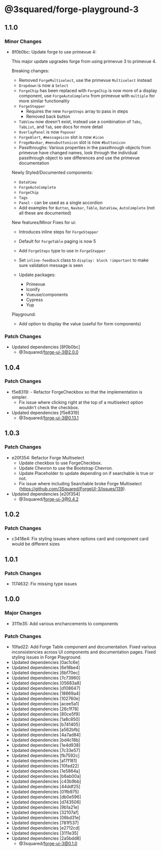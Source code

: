 # @3squared/forge-playground-3

## 1.1.0

### Minor Changes

- 8f0b0bc: Update forge to use primevue 4:

  This major update upgrades forge from using primevue 3 to primevue 4.

  Breaking changes:

  - Removed `ForgeMultiselect`, use the primevue `Multiselect` instead
  - `Dropdown` is now a `Select`
  - `ForgeChip` has been replaced with `ForgeChip` is now more of a display component, use `ForgeAutoComplete` from primevue with `multiple` for more similar functionality
  - `ForgeStepper`
    - Requires the new `ForgeSteps` array to pass in steps
    - Removed back button
  - `TabView` now doesn't exist, instead use a combination of `Tabs`, `TabList`, and `Tab`, see docs for more detail
  - `OverlayPanel` is now `Popover`
  - `ForgeAlert`, `#messageicon` slot is now `#icon`
  - `FrogeNavbar`, `#menubuttonicon` slot is now `#buttonicon`
  - Passthroughs: Various properties in the passthrough objects from primevue have changed names, look through the individual passthrough object to see differences and use the primevue documentation

  Newly Styled/Documented components:

  - `DataView`
  - `ForgeAutoComplete`
  - `ForgeChip`
  - `Tags`
  - `Panel` - can be used as a single accordion
  - Add examples for `Button`, `Navbar`, `Table`, `DataView`, `AutoComplete` (not all these are documented)

  New features/Minor Fixes for ui:

  - Introduces inline steps for `ForgeStepper`
  - Default for `ForgeTable` paging is now 5
  - Add `ForgeSteps` type to use in `ForgeStepper`
  - Set `inline-feedback` class to `display: block !important` to make sure validation message is seen

  - Update packages:
    - Primevue
    - Iconify
    - Vueuse/components
    - Cypress
    - Yup

  Playground:

  - Add option to display the value (useful for form components)

### Patch Changes

- Updated dependencies [8f0b0bc]
  - @3squared/forge-ui-3@2.0.0

## 1.0.4

### Patch Changes

- f5e8319: - Refactor ForgeCheckbox so that the implementation is simpler.
  - Fix issue where clicking right at the top of a multiselect option wouldn't check the checkbox.
- Updated dependencies [f5e8319]
  - @3squared/forge-ui-3@0.13.1

## 1.0.3

### Patch Changes

- e20f354: Refactor Forge Multiselect
  - Update checkbox to use ForgeCheckbox.
  - Update Chevron to use the Bootstrap Chevron.
  - Update Placeholder to update depending on if searchable is true or not.
  - Fix issue where including Searchable broke Forge Multiselect (https://github.com/3Squared/ForgeUI-3/issues/139).
- Updated dependencies [e20f354]
  - @3squared/forge-ui-3@0.4.2

## 1.0.2

### Patch Changes

- c3418e4: Fix styling issues where options card and component card would be different sizes

## 1.0.1

### Patch Changes

- 1174632: Fix missing type issues

## 1.0.0

### Major Changes

- 3111e35: Add various enchancements to components

### Patch Changes

- 10fad22: Add Forge Table component and documentation. Fixed various inconsistencies across UI components and documentation pages. Fixed styling issues in Forge Playground.
- Updated dependencies [0ac1c6e]
- Updated dependencies [6e18be4]
- Updated dependencies [6bf70ec]
- Updated dependencies [7c73960]
- Updated dependencies [05683a8]
- Updated dependencies [d108647]
- Updated dependencies [18669a4]
- Updated dependencies [102760e]
- Updated dependencies [acee5a1]
- Updated dependencies [26c1f78]
- Updated dependencies [80ce5f9]
- Updated dependencies [1a8c850]
- Updated dependencies [b741405]
- Updated dependencies [a562bfb]
- Updated dependencies [4a7ad84]
- Updated dependencies [bd4c18b]
- Updated dependencies [1e4d938]
- Updated dependencies [7c33e57]
- Updated dependencies [fb7592c]
- Updated dependencies [a17f181]
- Updated dependencies [10fad22]
- Updated dependencies [1e5864a]
- Updated dependencies [b6ab00a]
- Updated dependencies [c43b9bb]
- Updated dependencies [44ddf25]
- Updated dependencies [01fb975]
- Updated dependencies [db0e596]
- Updated dependencies [d743506]
- Updated dependencies [9b1a21e]
- Updated dependencies [32107af]
- Updated dependencies [06bd31e]
- Updated dependencies [781f537]
- Updated dependencies [e2712cd]
- Updated dependencies [3111e35]
- Updated dependencies [2a5bdd8]
  - @3squared/forge-ui-3@0.1.0
